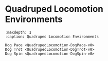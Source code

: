 # Quadruped Locomotion Environments

```{toctree}
:maxdepth: 1
:caption: Quadruped Locomotion Environments

Dog Pace <QuadrupedLocomotion-DogPace-v0>
Dog Trot <QuadrupedLocomotion-DogTrot-v0>
Dog Spin <QuadrupedLocomotion-DogSpin-v0>

```
